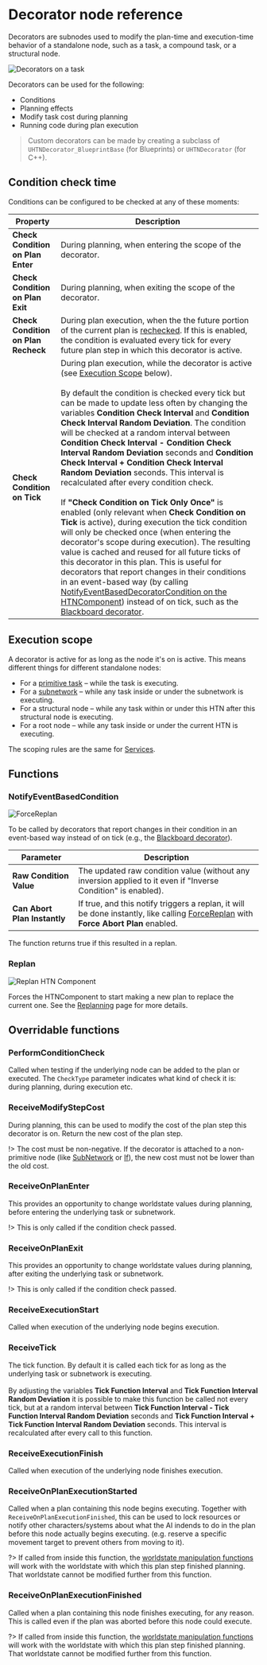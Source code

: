 # Decorator node reference

Decorators are subnodes used to modify the plan-time and execution-time behavior of a standalone node, such as a task, a compound task, or a structural node.

![Decorators on a task](_media/decorator.png ':size=1200')

Decorators can be used for the following:
- Conditions
- Planning effects
- Modify task cost during planning
- Running code during plan execution

> Custom decorators can be made by creating a subclass of `UHTNDecorator_BlueprintBase` (for Blueprints) or `UHTNDecorator` (for C++).

## Condition check time

Conditions can be configured to be checked at any of these moments:

Property|Description
---|---
**Check Condition on Plan Enter**|During planning, when entering the scope of the decorator.
**Check Condition on Plan Exit**|During planning, when exiting the scope of the decorator. 
**Check Condition on Plan Recheck**|During plan execution, when the the future portion of the current plan is [rechecked](planning?id=plan-rechecking). If this is enabled, the condition is evaluated every tick for every future plan step in which this decorator is active.
**Check Condition on Tick**|During plan execution, while the decorator is active (see [Execution Scope](decorator?id=execution-scope) below).<br><br>By default the condition is checked every tick but can be made to update less often by changing the variables **Condition Check Interval** and **Condition Check Interval Random Deviation**. The condition will be checked at a random interval between **Condition Check Interval - Condition Check Interval Random Deviation** seconds and **Condition Check Interval + Condition Check Interval Random Deviation** seconds. This interval is recalculated after every condition check.<br><br>If **"Check Condition on Tick Only Once"** is enabled (only relevant when **Check Condition on Tick** is active), during execution the tick condition will only be checked once (when entering the decorator's scope during execution). The resulting value is cached and reused for all future ticks of this decorator in this plan. This is useful for decorators that report changes in their conditions in an event-based way (by calling [NotifyEventBasedDecoratorCondition on the HTNComponent](htn-component?id=notifyeventbaseddecoratorcondition)) instead of on tick, such as the [Blackboard decorator](node-reference?id=blackboard).

## Execution scope

A decorator is active for as long as the node it's on is active. 
This means different things for different standalone nodes:

- For a [primitive task](task.md) – while the task is executing. 
- For a [subnetwork](subnetwork.md) – while any task inside or under the subnetwork is executing.
- For a structural node – while any task within or under this HTN after this structural node is executing.
- For a root node – while any task inside or under the current HTN is executing.

The scoping rules are the same for [Services](service.md).

## Functions

### NotifyEventBasedCondition

![ForceReplan](_media/notify_event_based_decorator_condition.png ':size=400')

To be called by decorators that report changes in their condition in an event-based way instead of on tick (e.g., the [Blackboard decorator](node-reference?id=blackboard)). 

Parameter|Description
---|---
**Raw Condition Value**|The updated raw condition value (without any inversion applied to it even if "Inverse Condition" is enabled).
**Can Abort Plan Instantly**|If true, and this notify triggers a replan, it will be done instantly, like calling [ForceReplan](htn-component?id=forcereplan) with **Force Abort Plan** enabled.

The function returns true if this resulted in a replan.

### Replan

![Replan HTN Component](_media/replan_decorator.png ':size=400')

Forces the HTNComponent to start making a new plan to replace the current one. See the [Replanning](replanning.md) page for more details. 

## Overridable functions

### PerformConditionCheck

Called when testing if the underlying node can be added to the plan or executed. The `CheckType` parameter indicates what kind of check it is: during planning, during execution etc.

### ReceiveModifyStepCost

During planning, this can be used to modify the cost of the plan step this decorator is on.
Return the new cost of the plan step.

!> The cost must be non-negative. 
If the decorator is attached to a non-primitive node (like [SubNetwork](subnetwork.md) or [If](if.md)), the new cost must not be lower than the old cost.

### ReceiveOnPlanEnter

This provides an opportunity to change worldstate values during planning, before entering the underlying task or subnetwork.

!> This is only called if the condition check passed.

### ReceiveOnPlanExit

This provides an opportunity to change worldstate values during planning, after exiting the underlying task or subnetwork.

!> This is only called if the condition check passed.

### ReceiveExecutionStart

Called when execution of the underlying node begins execution.

### ReceiveTick

The tick function. By default it is called each tick for as long as the underlying task or subnetwork is executing.<br><br>By adjusting the variables **Tick Function Interval** and **Tick Function Interval Random Deviation** it is possible to make this function be called not every tick, but at a random interval between **Tick Function Interval - Tick Function Interval Random Deviation** seconds and **Tick Function Interval + Tick Function Interval Random Deviation** seconds. This interval is recalculated after every call to this function.

### ReceiveExecutionFinish

Called when execution of the underlying node finishes execution.

### ReceiveOnPlanExecutionStarted

Called when a plan containing this node begins executing.
Together with `ReceiveOnPlanExecutionFinished`, this can be used to lock resources or notify other characters/systems about what the AI indends to do in the plan before this node actually begins executing. (e.g. reserve a specific movement target to prevent others from moving to it).

?> If called from inside this function, the [worldstate manipulation functions](manipulating-worldstates.md) will work with the worldstate with which this plan step finished planning.<br>That worldstate cannot be modified further from this function.

### ReceiveOnPlanExecutionFinished

Called when a plan containing this node finishes executing, for any reason.
This is called even if the plan was aborted before this node could execute.

?> If called from inside this function, the [worldstate manipulation functions](manipulating-worldstates.md) will work with the worldstate with which this plan step finished planning.<br>That worldstate cannot be modified further from this function.
